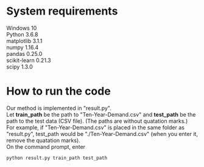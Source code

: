 # System requirements
Windows 10<br>
Python               3.6.8<br>
matplotlib           3.1.1<br>
numpy                1.16.4<br>
pandas               0.25.0<br>
scikit-learn         0.21.3<br>
scipy                1.3.0<br>

# How to run the code
Our method is implemented in "result.py".<br>
Let **train_path** be the path to "Ten-Year-Demand.csv" and **test_path** be the path to the test data (CSV file).
(The paths are without quatation marks.) <br>
For example, if "Ten-Year-Demand.csv" is placed in the same folder as "result.py", test_path would be "./Ten-Year-Demand.csv" (when you enter it, remove the quatation marks). <br>
On the command prompt, enter
```
python result.py train_path test_path
```
